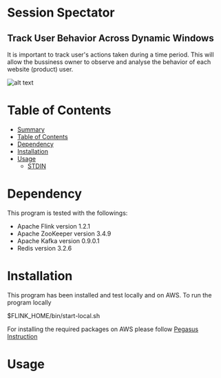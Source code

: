 Session Spectator
=================
## Track User Behavior Across Dynamic Windows

It is important to track user's actions taken during a time period. This will allow the bussiness owner to observe and analyse the behavior of each website (product) user. 


![alt text](https://github.com/amirzainali/sessionization/blob/master/images/pipeline.png )


Table of Contents
=================

  * [Summary](#session-spectator)
  * [Table of Contents](#table-of-contents)
  * [Dependency](#dependency)
  * [Installation](#installation)
  * [Usage](#usage)
    * [STDIN](#stdin)


Dependency
==========
This program is tested with the followings:

- Apache Flink version 1.2.1
- Apache ZooKeeper version 3.4.9 
- Apache Kafka version 0.9.0.1
- Redis version 3.2.6


Installation
============

This program has been installed and test locally and on AWS. To run the program locally 

 $FLINK_HOME/bin/start-local.sh 

For installing the required packages on AWS please follow [Pegasus Instruction](https://github.com/InsightDataScience/pegasus) 



Usage
=====


